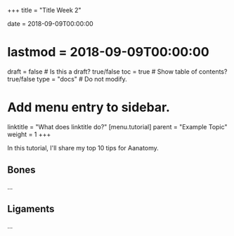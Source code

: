 +++
title = "Title Week 2"

date = 2018-09-09T00:00:00
# lastmod = 2018-09-09T00:00:00

draft = false  # Is this a draft? true/false
toc = true  # Show table of contents? true/false
type = "docs"  # Do not modify.

# Add menu entry to sidebar.
linktitle = "What does linktitle do?"
[menu.tutorial]
  parent = "Example Topic"
  weight = 1
+++

In this tutorial, I'll share my top 10 tips for Aanatomy.

## Bones

...

## Ligaments

...
